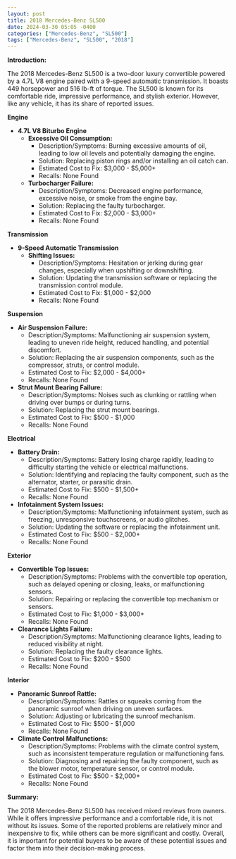 ```yaml
---
layout: post
title: 2018 Mercedes-Benz SL500
date: 2024-03-30 05:05 -0400
categories: ["Mercedes-Benz", "SL500"]
tags: ["Mercedes-Benz", "SL500", "2018"]
---
```

**Introduction:**

The 2018 Mercedes-Benz SL500 is a two-door luxury convertible powered by a 4.7L V8 engine paired with a 9-speed automatic transmission. It boasts 449 horsepower and 516 lb-ft of torque. The SL500 is known for its comfortable ride, impressive performance, and stylish exterior. However, like any vehicle, it has its share of reported issues.

**Engine**

* **4.7L V8 Biturbo Engine**
    * **Excessive Oil Consumption:**
        * Description/Symptoms: Burning excessive amounts of oil, leading to low oil levels and potentially damaging the engine.
        * Solution: Replacing piston rings and/or installing an oil catch can.
        * Estimated Cost to Fix: $3,000 - $5,000+
        * Recalls: None Found
    * **Turbocharger Failure:**
        * Description/Symptoms: Decreased engine performance, excessive noise, or smoke from the engine bay.
        * Solution: Replacing the faulty turbocharger.
        * Estimated Cost to Fix: $2,000 - $3,000+
        * Recalls: None Found

**Transmission**

* **9-Speed Automatic Transmission**
    * **Shifting Issues:**
        * Description/Symptoms: Hesitation or jerking during gear changes, especially when upshifting or downshifting.
        * Solution: Updating the transmission software or replacing the transmission control module.
        * Estimated Cost to Fix: $1,000 - $2,000
        * Recalls: None Found

**Suspension**

* **Air Suspension Failure:**
    * Description/Symptoms: Malfunctioning air suspension system, leading to uneven ride height, reduced handling, and potential discomfort.
    * Solution: Replacing the air suspension components, such as the compressor, struts, or control module.
    * Estimated Cost to Fix: $2,000 - $4,000+
    * Recalls: None Found
* **Strut Mount Bearing Failure:**
    * Description/Symptoms: Noises such as clunking or rattling when driving over bumps or during turns.
    * Solution: Replacing the strut mount bearings.
    * Estimated Cost to Fix: $500 - $1,000
    * Recalls: None Found

**Electrical**

* **Battery Drain:**
    * Description/Symptoms: Battery losing charge rapidly, leading to difficulty starting the vehicle or electrical malfunctions.
    * Solution: Identifying and replacing the faulty component, such as the alternator, starter, or parasitic drain.
    * Estimated Cost to Fix: $500 - $1,500+
    * Recalls: None Found
* **Infotainment System Issues:**
    * Description/Symptoms: Malfunctioning infotainment system, such as freezing, unresponsive touchscreens, or audio glitches.
    * Solution: Updating the software or replacing the infotainment unit.
    * Estimated Cost to Fix: $500 - $2,000+
    * Recalls: None Found

**Exterior**

* **Convertible Top Issues:**
    * Description/Symptoms: Problems with the convertible top operation, such as delayed opening or closing, leaks, or malfunctioning sensors.
    * Solution: Repairing or replacing the convertible top mechanism or sensors.
    * Estimated Cost to Fix: $1,000 - $3,000+
    * Recalls: None Found
* **Clearance Lights Failure:**
    * Description/Symptoms: Malfunctioning clearance lights, leading to reduced visibility at night.
    * Solution: Replacing the faulty clearance lights.
    * Estimated Cost to Fix: $200 - $500
    * Recalls: None Found

**Interior**

* **Panoramic Sunroof Rattle:**
    * Description/Symptoms: Rattles or squeaks coming from the panoramic sunroof when driving on uneven surfaces.
    * Solution: Adjusting or lubricating the sunroof mechanism.
    * Estimated Cost to Fix: $500 - $1,000
    * Recalls: None Found
* **Climate Control Malfunctions:**
    * Description/Symptoms: Problems with the climate control system, such as inconsistent temperature regulation or malfunctioning fans.
    * Solution: Diagnosing and repairing the faulty component, such as the blower motor, temperature sensor, or control module.
    * Estimated Cost to Fix: $500 - $2,000+
    * Recalls: None Found

**Summary:**

The 2018 Mercedes-Benz SL500 has received mixed reviews from owners. While it offers impressive performance and a comfortable ride, it is not without its issues. Some of the reported problems are relatively minor and inexpensive to fix, while others can be more significant and costly. Overall, it is important for potential buyers to be aware of these potential issues and factor them into their decision-making process.
